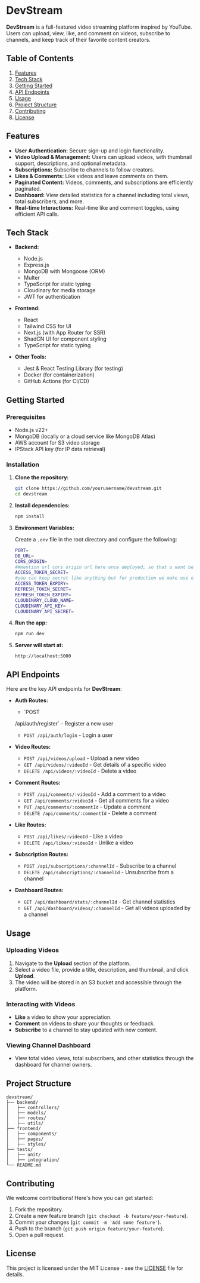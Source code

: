 # DevStream

**DevStream** is a full-featured video streaming platform inspired by YouTube. Users can upload, view, like, and comment on videos, subscribe to channels, and keep track of their favorite content creators.

## Table of Contents

1. [Features](#features)
2. [Tech Stack](#tech-stack)
3. [Getting Started](#getting-started)
4. [API Endpoints](#api-endpoints)
5. [Usage](#usage)
6. [Project Structure](#project-structure)
7. [Contributing](#contributing)
8. [License](#license)

## Features

- **User Authentication:** Secure sign-up and login functionality.
- **Video Upload & Management:** Users can upload videos, with thumbnail support, descriptions, and optional metadata.
- **Subscriptions:** Subscribe to channels to follow creators.
- **Likes & Comments:** Like videos and leave comments on them.
- **Paginated Content:** Videos, comments, and subscriptions are efficiently paginated.
- **Dashboard:** View detailed statistics for a channel including total views, total subscribers, and more.
- **Real-time Interactions:** Real-time like and comment toggles, using efficient API calls.

## Tech Stack

- **Backend:**

  - Node.js
  - Express.js
  - MongoDB with Mongoose (ORM)
  - Multer
  - TypeScript for static typing
  - Cloudinary for media storage
  - JWT for authentication

- **Frontend:**

  - React
  - Tailwind CSS for UI
  - Next.js (with App Router for SSR)
  - ShadCN UI for component styling
  - TypeScript for static typing

- **Other Tools:**
  - Jest & React Testing Library (for testing)
  - Docker (for containerization)
  - GitHub Actions (for CI/CD)

## Getting Started

### Prerequisites

- Node.js v22+
- MongoDB (locally or a cloud service like MongoDB Atlas)
- AWS account for S3 video storage
- IPStack API key (for IP data retrieval)

### Installation

1. **Clone the repository:**

   ```bash
   git clone https://github.com/yourusername/devstream.git
   cd devstream
   ```

2. **Install dependencies:**

   ```bash
   npm install
   ```

3. **Environment Variables:**

   Create a `.env` file in the root directory and configure the following:

   ```bash
   PORT=
   DB_URL=
   CORS_ORIGIN=
   ##mention url cors origin url here once deployed, so that u wont be allowing other sites from accessing ur website
   ACCESS_TOKEN_SECRET=
   #you can keep secret like anything but for production we make use of standard formats unlike this
   ACCESS_TOKEN_EXPIRY=
   REFRESH_TOKEN_SECRET=
   REFRESH_TOKEN_EXPIRY=
   CLOUDINARY_CLOUD_NAME=
   CLOUDINARY_API_KEY=
   CLOUDINARY_API_SECRET=
   ```

4. **Run the app:**

   ```bash
   npm run dev
   ```

5. **Server will start at:**
   ```
   http://localhost:5000
   ```

## API Endpoints

Here are the key API endpoints for **DevStream**:

- **Auth Routes:**

  - `POST

  /api/auth/register` - Register a new user

  - `POST /api/auth/login` - Login a user

- **Video Routes:**

  - `POST /api/videos/upload` - Upload a new video
  - `GET /api/videos/:videoId` - Get details of a specific video
  - `DELETE /api/videos/:videoId` - Delete a video

- **Comment Routes:**

  - `POST /api/comments/:videoId` - Add a comment to a video
  - `GET /api/comments/:videoId` - Get all comments for a video
  - `PUT /api/comments/:commentId` - Update a comment
  - `DELETE /api/comments/:commentId` - Delete a comment

- **Like Routes:**

  - `POST /api/likes/:videoId` - Like a video
  - `DELETE /api/likes/:videoId` - Unlike a video

- **Subscription Routes:**

  - `POST /api/subscriptions/:channelId` - Subscribe to a channel
  - `DELETE /api/subscriptions/:channelId` - Unsubscribe from a channel

- **Dashboard Routes:**
  - `GET /api/dashboard/stats/:channelId` - Get channel statistics
  - `GET /api/dashboard/videos/:channelId` - Get all videos uploaded by a channel

## Usage

### Uploading Videos

1. Navigate to the **Upload** section of the platform.
2. Select a video file, provide a title, description, and thumbnail, and click **Upload**.
3. The video will be stored in an S3 bucket and accessible through the platform.

### Interacting with Videos

- **Like** a video to show your appreciation.
- **Comment** on videos to share your thoughts or feedback.
- **Subscribe** to a channel to stay updated with new content.

### Viewing Channel Dashboard

- View total video views, total subscribers, and other statistics through the dashboard for channel owners.

## Project Structure

```
devstream/
├── backend/
│   ├── controllers/
│   ├── models/
│   ├── routes/
│   ├── utils/
├── frontend/
│   ├── components/
│   ├── pages/
│   ├── styles/
├── tests/
│   ├── unit/
│   ├── integration/
└── README.md
```

## Contributing

We welcome contributions! Here's how you can get started:

1. Fork the repository.
2. Create a new feature branch (`git checkout -b feature/your-feature`).
3. Commit your changes (`git commit -m 'Add some feature'`).
4. Push to the branch (`git push origin feature/your-feature`).
5. Open a pull request.

## License

This project is licensed under the MIT License - see the [LICENSE](LICENSE) file for details.

```

```
